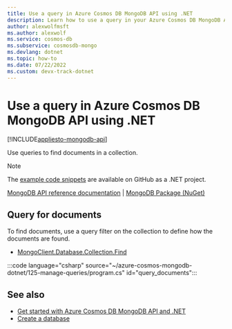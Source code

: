 ```yaml
---
title: Use a query in Azure Cosmos DB MongoDB API using .NET
description: Learn how to use a query in your Azure Cosmos DB MongoDB API database using the .NET SDK.
author: alexwolfmsft
ms.author: alexwolf
ms.service: cosmos-db
ms.subservice: cosmosdb-mongo
ms.devlang: dotnet
ms.topic: how-to
ms.date: 07/22/2022
ms.custom: devx-track-dotnet
---
```


# Use a query in Azure Cosmos DB MongoDB API using .NET

[!INCLUDE[appliesto-mongodb-api](../includes/appliesto-mongodb-api.md)]

Use queries to find documents in a collection.

> [!NOTE]
> The [example code snippets](https://github.com/Azure-Samples/cosmos-db-mongodb-api-dotnet-samples) are available on GitHub as a .NET project.

[MongoDB API reference documentation](https://docs.mongodb.com/drivers/node) | [MongoDB Package (NuGet)](https://www.nuget.org/packages/MongoDB.Driver)

## Query for documents

To find documents, use a query filter on the collection to define how the documents are found. 

* [MongoClient.Database.Collection.Find](https://mongodb.github.io/mongo-csharp-driver/2.17/apidocs/html/M_MongoDB_Driver_IMongoCollectionExtensions_Find__1_3.htme)

:::code language="csharp" source="~/azure-cosmos-mongodb-dotnet/125-manage-queries/program.cs" id="query_documents":::

## See also

- [Get started with Azure Cosmos DB MongoDB API and .NET](how-to-dotnet-get-started.md)
- [Create a database](how-to-dotnet-manage-databases.md)
